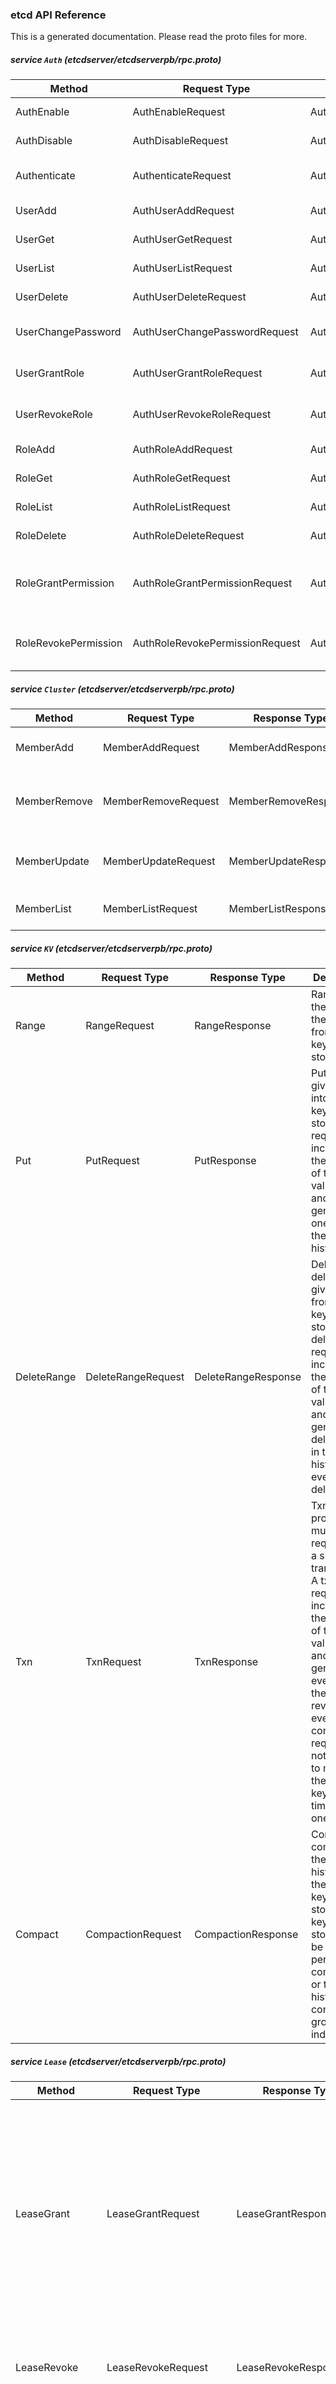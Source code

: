 ### etcd API Reference


This is a generated documentation. Please read the proto files for more.


##### service `Auth` (etcdserver/etcdserverpb/rpc.proto)

| Method | Request Type | Response Type | Description |
| ------ | ------------ | ------------- | ----------- |
| AuthEnable | AuthEnableRequest | AuthEnableResponse | AuthEnable enables authentication. |
| AuthDisable | AuthDisableRequest | AuthDisableResponse | AuthDisable disables authentication. |
| Authenticate | AuthenticateRequest | AuthenticateResponse | Authenticate processes an authenticate request. |
| UserAdd | AuthUserAddRequest | AuthUserAddResponse | UserAdd adds a new user. |
| UserGet | AuthUserGetRequest | AuthUserGetResponse | UserGet gets detailed user information. |
| UserList | AuthUserListRequest | AuthUserListResponse | UserList gets a list of all users. |
| UserDelete | AuthUserDeleteRequest | AuthUserDeleteResponse | UserDelete deletes a specified user. |
| UserChangePassword | AuthUserChangePasswordRequest | AuthUserChangePasswordResponse | UserChangePassword changes the password of a specified user. |
| UserGrantRole | AuthUserGrantRoleRequest | AuthUserGrantRoleResponse | UserGrant grants a role to a specified user. |
| UserRevokeRole | AuthUserRevokeRoleRequest | AuthUserRevokeRoleResponse | UserRevokeRole revokes a role of specified user. |
| RoleAdd | AuthRoleAddRequest | AuthRoleAddResponse | RoleAdd adds a new role. |
| RoleGet | AuthRoleGetRequest | AuthRoleGetResponse | RoleGet gets detailed role information. |
| RoleList | AuthRoleListRequest | AuthRoleListResponse | RoleList gets lists of all roles. |
| RoleDelete | AuthRoleDeleteRequest | AuthRoleDeleteResponse | RoleDelete deletes a specified role. |
| RoleGrantPermission | AuthRoleGrantPermissionRequest | AuthRoleGrantPermissionResponse | RoleGrantPermission grants a permission of a specified key or range to a specified role. |
| RoleRevokePermission | AuthRoleRevokePermissionRequest | AuthRoleRevokePermissionResponse | RoleRevokePermission revokes a key or range permission of a specified role. |



##### service `Cluster` (etcdserver/etcdserverpb/rpc.proto)

| Method | Request Type | Response Type | Description |
| ------ | ------------ | ------------- | ----------- |
| MemberAdd | MemberAddRequest | MemberAddResponse | MemberAdd adds a member into the cluster. |
| MemberRemove | MemberRemoveRequest | MemberRemoveResponse | MemberRemove removes an existing member from the cluster. |
| MemberUpdate | MemberUpdateRequest | MemberUpdateResponse | MemberUpdate updates the member configuration. |
| MemberList | MemberListRequest | MemberListResponse | MemberList lists all the members in the cluster. |



##### service `KV` (etcdserver/etcdserverpb/rpc.proto)

| Method | Request Type | Response Type | Description |
| ------ | ------------ | ------------- | ----------- |
| Range | RangeRequest | RangeResponse | Range gets the keys in the range from the key-value store. |
| Put | PutRequest | PutResponse | Put puts the given key into the key-value store. A put request increments the revision of the key-value store and generates one event in the event history. |
| DeleteRange | DeleteRangeRequest | DeleteRangeResponse | DeleteRange deletes the given range from the key-value store. A delete request increments the revision of the key-value store and generates a delete event in the event history for every deleted key. |
| Txn | TxnRequest | TxnResponse | Txn processes multiple requests in a single transaction. A txn request increments the revision of the key-value store and generates events with the same revision for every completed request. It is not allowed to modify the same key several times within one txn. |
| Compact | CompactionRequest | CompactionResponse | Compact compacts the event history in the etcd key-value store. The key-value store should be periodically compacted or the event history will continue to grow indefinitely. |



##### service `Lease` (etcdserver/etcdserverpb/rpc.proto)

| Method | Request Type | Response Type | Description |
| ------ | ------------ | ------------- | ----------- |
| LeaseGrant | LeaseGrantRequest | LeaseGrantResponse | LeaseGrant creates a lease which expires if the server does not receive a keepAlive within a given time to live period. All keys attached to the lease will be expired and deleted if the lease expires. Each expired key generates a delete event in the event history. |
| LeaseRevoke | LeaseRevokeRequest | LeaseRevokeResponse | LeaseRevoke revokes a lease. All keys attached to the lease will expire and be deleted. |
| LeaseKeepAlive | LeaseKeepAliveRequest | LeaseKeepAliveResponse | LeaseKeepAlive keeps the lease alive by streaming keep alive requests from the client to the server and streaming keep alive responses from the server to the client. |
| LeaseTimeToLive | LeaseTimeToLiveRequest | LeaseTimeToLiveResponse | LeaseTimeToLive retrieves lease information. |
| LeaseLeases | LeaseLeasesRequest | LeaseLeasesResponse | LeaseLeases lists all existing leases. |



##### service `Maintenance` (etcdserver/etcdserverpb/rpc.proto)

| Method | Request Type | Response Type | Description |
| ------ | ------------ | ------------- | ----------- |
| Alarm | AlarmRequest | AlarmResponse | Alarm activates, deactivates, and queries alarms regarding cluster health. |
| Status | StatusRequest | StatusResponse | Status gets the status of the member. |
| Defragment | DefragmentRequest | DefragmentResponse | Defragment defragments a member's backend database to recover storage space. |
| Hash | HashRequest | HashResponse | Hash computes the hash of whole backend keyspace, including key, lease, and other buckets in storage. This is designed for testing ONLY! Do not rely on this in production with ongoing transactions, since Hash operation does not hold MVCC locks. Use "HashKV" API instead for "key" bucket consistency checks. |
| HashKV | HashKVRequest | HashKVResponse | HashKV computes the hash of all MVCC keys up to a given revision. It only iterates "key" bucket in backend storage. |
| Snapshot | SnapshotRequest | SnapshotResponse | Snapshot sends a snapshot of the entire backend from a member over a stream to a client. |
| MoveLeader | MoveLeaderRequest | MoveLeaderResponse | MoveLeader requests current leader node to transfer its leadership to transferee. |



##### service `Watch` (etcdserver/etcdserverpb/rpc.proto)

| Method | Request Type | Response Type | Description |
| ------ | ------------ | ------------- | ----------- |
| Watch | WatchRequest | WatchResponse | Watch watches for events happening or that have happened. Both input and output are streams; the input stream is for creating and canceling watchers and the output stream sends events. One watch RPC can watch on multiple key ranges, streaming events for several watches at once. The entire event history can be watched starting from the last compaction revision. |



##### message `AlarmMember` (etcdserver/etcdserverpb/rpc.proto)

| Field | Description | Type |
| ----- | ----------- | ---- |
| memberID | memberID is the ID of the member associated with the raised alarm. | uint64 |
| alarm | alarm is the type of alarm which has been raised. | AlarmType |



##### message `AlarmRequest` (etcdserver/etcdserverpb/rpc.proto)

| Field | Description | Type |
| ----- | ----------- | ---- |
| action | action is the kind of alarm request to issue. The action may GET alarm statuses, ACTIVATE an alarm, or DEACTIVATE a raised alarm. | AlarmAction |
| memberID | memberID is the ID of the member associated with the alarm. If memberID is 0, the alarm request covers all members. | uint64 |
| alarm | alarm is the type of alarm to consider for this request. | AlarmType |



##### message `AlarmResponse` (etcdserver/etcdserverpb/rpc.proto)

| Field | Description | Type |
| ----- | ----------- | ---- |
| header |  | ResponseHeader |
| alarms | alarms is a list of alarms associated with the alarm request. | (slice of) AlarmMember |



##### message `AuthDisableRequest` (etcdserver/etcdserverpb/rpc.proto)

Empty field.



##### message `AuthDisableResponse` (etcdserver/etcdserverpb/rpc.proto)

| Field | Description | Type |
| ----- | ----------- | ---- |
| header |  | ResponseHeader |



##### message `AuthEnableRequest` (etcdserver/etcdserverpb/rpc.proto)

Empty field.



##### message `AuthEnableResponse` (etcdserver/etcdserverpb/rpc.proto)

| Field | Description | Type |
| ----- | ----------- | ---- |
| header |  | ResponseHeader |



##### message `AuthRoleAddRequest` (etcdserver/etcdserverpb/rpc.proto)

| Field | Description | Type |
| ----- | ----------- | ---- |
| name | name is the name of the role to add to the authentication system. | string |



##### message `AuthRoleAddResponse` (etcdserver/etcdserverpb/rpc.proto)

| Field | Description | Type |
| ----- | ----------- | ---- |
| header |  | ResponseHeader |



##### message `AuthRoleDeleteRequest` (etcdserver/etcdserverpb/rpc.proto)

| Field | Description | Type |
| ----- | ----------- | ---- |
| role |  | string |



##### message `AuthRoleDeleteResponse` (etcdserver/etcdserverpb/rpc.proto)

| Field | Description | Type |
| ----- | ----------- | ---- |
| header |  | ResponseHeader |



##### message `AuthRoleGetRequest` (etcdserver/etcdserverpb/rpc.proto)

| Field | Description | Type |
| ----- | ----------- | ---- |
| role |  | string |



##### message `AuthRoleGetResponse` (etcdserver/etcdserverpb/rpc.proto)

| Field | Description | Type |
| ----- | ----------- | ---- |
| header |  | ResponseHeader |
| perm |  | (slice of) authpb.Permission |



##### message `AuthRoleGrantPermissionRequest` (etcdserver/etcdserverpb/rpc.proto)

| Field | Description | Type |
| ----- | ----------- | ---- |
| name | name is the name of the role which will be granted the permission. | string |
| perm | perm is the permission to grant to the role. | authpb.Permission |



##### message `AuthRoleGrantPermissionResponse` (etcdserver/etcdserverpb/rpc.proto)

| Field | Description | Type |
| ----- | ----------- | ---- |
| header |  | ResponseHeader |



##### message `AuthRoleListRequest` (etcdserver/etcdserverpb/rpc.proto)

Empty field.



##### message `AuthRoleListResponse` (etcdserver/etcdserverpb/rpc.proto)

| Field | Description | Type |
| ----- | ----------- | ---- |
| header |  | ResponseHeader |
| roles |  | (slice of) string |



##### message `AuthRoleRevokePermissionRequest` (etcdserver/etcdserverpb/rpc.proto)

| Field | Description | Type |
| ----- | ----------- | ---- |
| role |  | string |
| key |  | bytes |
| range_end |  | bytes |



##### message `AuthRoleRevokePermissionResponse` (etcdserver/etcdserverpb/rpc.proto)

| Field | Description | Type |
| ----- | ----------- | ---- |
| header |  | ResponseHeader |



##### message `AuthUserAddRequest` (etcdserver/etcdserverpb/rpc.proto)

| Field | Description | Type |
| ----- | ----------- | ---- |
| name |  | string |
| password |  | string |



##### message `AuthUserAddResponse` (etcdserver/etcdserverpb/rpc.proto)

| Field | Description | Type |
| ----- | ----------- | ---- |
| header |  | ResponseHeader |



##### message `AuthUserChangePasswordRequest` (etcdserver/etcdserverpb/rpc.proto)

| Field | Description | Type |
| ----- | ----------- | ---- |
| name | name is the name of the user whose password is being changed. | string |
| password | password is the new password for the user. | string |



##### message `AuthUserChangePasswordResponse` (etcdserver/etcdserverpb/rpc.proto)

| Field | Description | Type |
| ----- | ----------- | ---- |
| header |  | ResponseHeader |



##### message `AuthUserDeleteRequest` (etcdserver/etcdserverpb/rpc.proto)

| Field | Description | Type |
| ----- | ----------- | ---- |
| name | name is the name of the user to delete. | string |



##### message `AuthUserDeleteResponse` (etcdserver/etcdserverpb/rpc.proto)

| Field | Description | Type |
| ----- | ----------- | ---- |
| header |  | ResponseHeader |



##### message `AuthUserGetRequest` (etcdserver/etcdserverpb/rpc.proto)

| Field | Description | Type |
| ----- | ----------- | ---- |
| name |  | string |



##### message `AuthUserGetResponse` (etcdserver/etcdserverpb/rpc.proto)

| Field | Description | Type |
| ----- | ----------- | ---- |
| header |  | ResponseHeader |
| roles |  | (slice of) string |



##### message `AuthUserGrantRoleRequest` (etcdserver/etcdserverpb/rpc.proto)

| Field | Description | Type |
| ----- | ----------- | ---- |
| user | user is the name of the user which should be granted a given role. | string |
| role | role is the name of the role to grant to the user. | string |



##### message `AuthUserGrantRoleResponse` (etcdserver/etcdserverpb/rpc.proto)

| Field | Description | Type |
| ----- | ----------- | ---- |
| header |  | ResponseHeader |



##### message `AuthUserListRequest` (etcdserver/etcdserverpb/rpc.proto)

Empty field.



##### message `AuthUserListResponse` (etcdserver/etcdserverpb/rpc.proto)

| Field | Description | Type |
| ----- | ----------- | ---- |
| header |  | ResponseHeader |
| users |  | (slice of) string |



##### message `AuthUserRevokeRoleRequest` (etcdserver/etcdserverpb/rpc.proto)

| Field | Description | Type |
| ----- | ----------- | ---- |
| name |  | string |
| role |  | string |



##### message `AuthUserRevokeRoleResponse` (etcdserver/etcdserverpb/rpc.proto)

| Field | Description | Type |
| ----- | ----------- | ---- |
| header |  | ResponseHeader |



##### message `AuthenticateRequest` (etcdserver/etcdserverpb/rpc.proto)

| Field | Description | Type |
| ----- | ----------- | ---- |
| name |  | string |
| password |  | string |



##### message `AuthenticateResponse` (etcdserver/etcdserverpb/rpc.proto)

| Field | Description | Type |
| ----- | ----------- | ---- |
| header |  | ResponseHeader |
| token | token is an authorized token that can be used in succeeding RPCs | string |



##### message `CompactionRequest` (etcdserver/etcdserverpb/rpc.proto)

CompactionRequest compacts the key-value store up to a given revision. All superseded keys with a revision less than the compaction revision will be removed.

| Field | Description | Type |
| ----- | ----------- | ---- |
| revision | revision is the key-value store revision for the compaction operation. | int64 |
| physical | physical is set so the RPC will wait until the compaction is physically applied to the local database such that compacted entries are totally removed from the backend database. | bool |



##### message `CompactionResponse` (etcdserver/etcdserverpb/rpc.proto)

| Field | Description | Type |
| ----- | ----------- | ---- |
| header |  | ResponseHeader |



##### message `Compare` (etcdserver/etcdserverpb/rpc.proto)

| Field | Description | Type |
| ----- | ----------- | ---- |
| result | result is logical comparison operation for this comparison. | CompareResult |
| target | target is the key-value field to inspect for the comparison. | CompareTarget |
| key | key is the subject key for the comparison operation. | bytes |
| target_union |  | oneof |
| version | version is the version of the given key | int64 |
| create_revision | create_revision is the creation revision of the given key | int64 |
| mod_revision | mod_revision is the last modified revision of the given key. | int64 |
| value | value is the value of the given key, in bytes. | bytes |
| lease | lease is the lease id of the given key. | int64 |
| range_end | range_end compares the given target to all keys in the range [key, range_end). See RangeRequest for more details on key ranges. | bytes |



##### message `DefragmentRequest` (etcdserver/etcdserverpb/rpc.proto)

Empty field.



##### message `DefragmentResponse` (etcdserver/etcdserverpb/rpc.proto)

| Field | Description | Type |
| ----- | ----------- | ---- |
| header |  | ResponseHeader |



##### message `DeleteRangeRequest` (etcdserver/etcdserverpb/rpc.proto)

| Field | Description | Type |
| ----- | ----------- | ---- |
| key | key is the first key to delete in the range. | bytes |
| range_end | range_end is the key following the last key to delete for the range [key, range_end). If range_end is not given, the range is defined to contain only the key argument. If range_end is one bit larger than the given key, then the range is all the keys with the prefix (the given key). If range_end is '\0', the range is all keys greater than or equal to the key argument. | bytes |
| prev_kv | If prev_kv is set, etcd gets the previous key-value pairs before deleting it. The previous key-value pairs will be returned in the delete response. | bool |



##### message `DeleteRangeResponse` (etcdserver/etcdserverpb/rpc.proto)

| Field | Description | Type |
| ----- | ----------- | ---- |
| header |  | ResponseHeader |
| deleted | deleted is the number of keys deleted by the delete range request. | int64 |
| prev_kvs | if prev_kv is set in the request, the previous key-value pairs will be returned. | (slice of) mvccpb.KeyValue |



##### message `HashKVRequest` (etcdserver/etcdserverpb/rpc.proto)

| Field | Description | Type |
| ----- | ----------- | ---- |
| revision | revision is the key-value store revision for the hash operation. | int64 |



##### message `HashKVResponse` (etcdserver/etcdserverpb/rpc.proto)

| Field | Description | Type |
| ----- | ----------- | ---- |
| header |  | ResponseHeader |
| hash | hash is the hash value computed from the responding member's MVCC keys up to a given revision. | uint32 |
| compact_revision | compact_revision is the compacted revision of key-value store when hash begins. | int64 |



##### message `HashRequest` (etcdserver/etcdserverpb/rpc.proto)

Empty field.



##### message `HashResponse` (etcdserver/etcdserverpb/rpc.proto)

| Field | Description | Type |
| ----- | ----------- | ---- |
| header |  | ResponseHeader |
| hash | hash is the hash value computed from the responding member's KV's backend. | uint32 |



##### message `LeaseGrantRequest` (etcdserver/etcdserverpb/rpc.proto)

| Field | Description | Type |
| ----- | ----------- | ---- |
| TTL | TTL is the advisory time-to-live in seconds. Expired lease will return -1. | int64 |
| ID | ID is the requested ID for the lease. If ID is set to 0, the lessor chooses an ID. | int64 |



##### message `LeaseGrantResponse` (etcdserver/etcdserverpb/rpc.proto)

| Field | Description | Type |
| ----- | ----------- | ---- |
| header |  | ResponseHeader |
| ID | ID is the lease ID for the granted lease. | int64 |
| TTL | TTL is the server chosen lease time-to-live in seconds. | int64 |
| error |  | string |



##### message `LeaseKeepAliveRequest` (etcdserver/etcdserverpb/rpc.proto)

| Field | Description | Type |
| ----- | ----------- | ---- |
| ID | ID is the lease ID for the lease to keep alive. | int64 |



##### message `LeaseKeepAliveResponse` (etcdserver/etcdserverpb/rpc.proto)

| Field | Description | Type |
| ----- | ----------- | ---- |
| header |  | ResponseHeader |
| ID | ID is the lease ID from the keep alive request. | int64 |
| TTL | TTL is the new time-to-live for the lease. | int64 |



##### message `LeaseLeasesRequest` (etcdserver/etcdserverpb/rpc.proto)

Empty field.



##### message `LeaseLeasesResponse` (etcdserver/etcdserverpb/rpc.proto)

| Field | Description | Type |
| ----- | ----------- | ---- |
| header |  | ResponseHeader |
| leases |  | (slice of) LeaseStatus |



##### message `LeaseRevokeRequest` (etcdserver/etcdserverpb/rpc.proto)

| Field | Description | Type |
| ----- | ----------- | ---- |
| ID | ID is the lease ID to revoke. When the ID is revoked, all associated keys will be deleted. | int64 |



##### message `LeaseRevokeResponse` (etcdserver/etcdserverpb/rpc.proto)

| Field | Description | Type |
| ----- | ----------- | ---- |
| header |  | ResponseHeader |



##### message `LeaseStatus` (etcdserver/etcdserverpb/rpc.proto)

| Field | Description | Type |
| ----- | ----------- | ---- |
| ID |  | int64 |



##### message `LeaseTimeToLiveRequest` (etcdserver/etcdserverpb/rpc.proto)

| Field | Description | Type |
| ----- | ----------- | ---- |
| ID | ID is the lease ID for the lease. | int64 |
| keys | keys is true to query all the keys attached to this lease. | bool |



##### message `LeaseTimeToLiveResponse` (etcdserver/etcdserverpb/rpc.proto)

| Field | Description | Type |
| ----- | ----------- | ---- |
| header |  | ResponseHeader |
| ID | ID is the lease ID from the keep alive request. | int64 |
| TTL | TTL is the remaining TTL in seconds for the lease; the lease will expire in under TTL+1 seconds. | int64 |
| grantedTTL | GrantedTTL is the initial granted time in seconds upon lease creation/renewal. | int64 |
| keys | Keys is the list of keys attached to this lease. | (slice of) bytes |



##### message `Member` (etcdserver/etcdserverpb/rpc.proto)

| Field | Description | Type |
| ----- | ----------- | ---- |
| ID | ID is the member ID for this member. | uint64 |
| name | name is the human-readable name of the member. If the member is not started, the name will be an empty string. | string |
| peerURLs | peerURLs is the list of URLs the member exposes to the cluster for communication. | (slice of) string |
| clientURLs | clientURLs is the list of URLs the member exposes to clients for communication. If the member is not started, clientURLs will be empty. | (slice of) string |



##### message `MemberAddRequest` (etcdserver/etcdserverpb/rpc.proto)

| Field | Description | Type |
| ----- | ----------- | ---- |
| peerURLs | peerURLs is the list of URLs the added member will use to communicate with the cluster. | (slice of) string |



##### message `MemberAddResponse` (etcdserver/etcdserverpb/rpc.proto)

| Field | Description | Type |
| ----- | ----------- | ---- |
| header |  | ResponseHeader |
| member | member is the member information for the added member. | Member |
| members | members is a list of all members after adding the new member. | (slice of) Member |



##### message `MemberListRequest` (etcdserver/etcdserverpb/rpc.proto)

Empty field.



##### message `MemberListResponse` (etcdserver/etcdserverpb/rpc.proto)

| Field | Description | Type |
| ----- | ----------- | ---- |
| header |  | ResponseHeader |
| members | members is a list of all members associated with the cluster. | (slice of) Member |



##### message `MemberRemoveRequest` (etcdserver/etcdserverpb/rpc.proto)

| Field | Description | Type |
| ----- | ----------- | ---- |
| ID | ID is the member ID of the member to remove. | uint64 |



##### message `MemberRemoveResponse` (etcdserver/etcdserverpb/rpc.proto)

| Field | Description | Type |
| ----- | ----------- | ---- |
| header |  | ResponseHeader |
| members | members is a list of all members after removing the member. | (slice of) Member |



##### message `MemberUpdateRequest` (etcdserver/etcdserverpb/rpc.proto)

| Field | Description | Type |
| ----- | ----------- | ---- |
| ID | ID is the member ID of the member to update. | uint64 |
| peerURLs | peerURLs is the new list of URLs the member will use to communicate with the cluster. | (slice of) string |



##### message `MemberUpdateResponse` (etcdserver/etcdserverpb/rpc.proto)

| Field | Description | Type |
| ----- | ----------- | ---- |
| header |  | ResponseHeader |
| members | members is a list of all members after updating the member. | (slice of) Member |



##### message `MoveLeaderRequest` (etcdserver/etcdserverpb/rpc.proto)

| Field | Description | Type |
| ----- | ----------- | ---- |
| targetID | targetID is the node ID for the new leader. | uint64 |



##### message `MoveLeaderResponse` (etcdserver/etcdserverpb/rpc.proto)

| Field | Description | Type |
| ----- | ----------- | ---- |
| header |  | ResponseHeader |



##### message `PutRequest` (etcdserver/etcdserverpb/rpc.proto)

| Field | Description | Type |
| ----- | ----------- | ---- |
| key | key is the key, in bytes, to put into the key-value store. | bytes |
| value | value is the value, in bytes, to associate with the key in the key-value store. | bytes |
| lease | lease is the lease ID to associate with the key in the key-value store. A lease value of 0 indicates no lease. | int64 |
| prev_kv | If prev_kv is set, etcd gets the previous key-value pair before changing it. The previous key-value pair will be returned in the put response. | bool |
| ignore_value | If ignore_value is set, etcd updates the key using its current value. Returns an error if the key does not exist. | bool |
| ignore_lease | If ignore_lease is set, etcd updates the key using its current lease. Returns an error if the key does not exist. | bool |



##### message `PutResponse` (etcdserver/etcdserverpb/rpc.proto)

| Field | Description | Type |
| ----- | ----------- | ---- |
| header |  | ResponseHeader |
| prev_kv | if prev_kv is set in the request, the previous key-value pair will be returned. | mvccpb.KeyValue |



##### message `RangeRequest` (etcdserver/etcdserverpb/rpc.proto)

| Field | Description | Type |
| ----- | ----------- | ---- |
| key | key is the first key for the range. If range_end is not given, the request only looks up key. | bytes |
| range_end | range_end is the upper bound on the requested range [key, range_end). If range_end is '\0', the range is all keys >= key. If range_end is key plus one (e.g., "aa"+1 == "ab", "a\xff"+1 == "b"), then the range request gets all keys prefixed with key. If both key and range_end are '\0', then the range request returns all keys. | bytes |
| limit | limit is a limit on the number of keys returned for the request. When limit is set to 0, it is treated as no limit. | int64 |
| revision | revision is the point-in-time of the key-value store to use for the range. If revision is less or equal to zero, the range is over the newest key-value store. If the revision has been compacted, ErrCompacted is returned as a response. | int64 |
| sort_order | sort_order is the order for returned sorted results. | SortOrder |
| sort_target | sort_target is the key-value field to use for sorting. | SortTarget |
| serializable | serializable sets the range request to use serializable member-local reads. Range requests are linearizable by default; linearizable requests have higher latency and lower throughput than serializable requests but reflect the current consensus of the cluster. For better performance, in exchange for possible stale reads, a serializable range request is served locally without needing to reach consensus with other nodes in the cluster. | bool |
| keys_only | keys_only when set returns only the keys and not the values. | bool |
| count_only | count_only when set returns only the count of the keys in the range. | bool |
| min_mod_revision | min_mod_revision is the lower bound for returned key mod revisions; all keys with lesser mod revisions will be filtered away. | int64 |
| max_mod_revision | max_mod_revision is the upper bound for returned key mod revisions; all keys with greater mod revisions will be filtered away. | int64 |
| min_create_revision | min_create_revision is the lower bound for returned key create revisions; all keys with lesser create revisions will be filtered away. | int64 |
| max_create_revision | max_create_revision is the upper bound for returned key create revisions; all keys with greater create revisions will be filtered away. | int64 |



##### message `RangeResponse` (etcdserver/etcdserverpb/rpc.proto)

| Field | Description | Type |
| ----- | ----------- | ---- |
| header |  | ResponseHeader |
| kvs | kvs is the list of key-value pairs matched by the range request. kvs is empty when count is requested. | (slice of) mvccpb.KeyValue |
| more | more indicates if there are more keys to return in the requested range. | bool |
| count | count is set to the number of keys within the range when requested. | int64 |



##### message `RequestOp` (etcdserver/etcdserverpb/rpc.proto)

| Field | Description | Type |
| ----- | ----------- | ---- |
| request | request is a union of request types accepted by a transaction. | oneof |
| request_range |  | RangeRequest |
| request_put |  | PutRequest |
| request_delete_range |  | DeleteRangeRequest |
| request_txn |  | TxnRequest |



##### message `ResponseHeader` (etcdserver/etcdserverpb/rpc.proto)

| Field | Description | Type |
| ----- | ----------- | ---- |
| cluster_id | cluster_id is the ID of the cluster which sent the response. | uint64 |
| member_id | member_id is the ID of the member which sent the response. | uint64 |
| revision | revision is the key-value store revision when the request was applied. | int64 |
| raft_term | raft_term is the raft term when the request was applied. | uint64 |



##### message `ResponseOp` (etcdserver/etcdserverpb/rpc.proto)

| Field | Description | Type |
| ----- | ----------- | ---- |
| response | response is a union of response types returned by a transaction. | oneof |
| response_range |  | RangeResponse |
| response_put |  | PutResponse |
| response_delete_range |  | DeleteRangeResponse |
| response_txn |  | TxnResponse |



##### message `SnapshotRequest` (etcdserver/etcdserverpb/rpc.proto)

Empty field.



##### message `SnapshotResponse` (etcdserver/etcdserverpb/rpc.proto)

| Field | Description | Type |
| ----- | ----------- | ---- |
| header | header has the current key-value store information. The first header in the snapshot stream indicates the point in time of the snapshot. | ResponseHeader |
| remaining_bytes | remaining_bytes is the number of blob bytes to be sent after this message | uint64 |
| blob | blob contains the next chunk of the snapshot in the snapshot stream. | bytes |



##### message `StatusRequest` (etcdserver/etcdserverpb/rpc.proto)

Empty field.



##### message `StatusResponse` (etcdserver/etcdserverpb/rpc.proto)

| Field | Description | Type |
| ----- | ----------- | ---- |
| header |  | ResponseHeader |
| version | version is the cluster protocol version used by the responding member. | string |
| dbSize | dbSize is the size of the backend database physically allocated, in bytes, of the responding member. | int64 |
| leader | leader is the member ID which the responding member believes is the current leader. | uint64 |
| raftIndex | raftIndex is the current raft committed index of the responding member. | uint64 |
| raftTerm | raftTerm is the current raft term of the responding member. | uint64 |
| raftAppliedIndex | raftAppliedIndex is the current raft applied index of the responding member. | uint64 |
| errors | errors contains alarm/health information and status. | (slice of) string |
| dbSizeInUse | dbSizeInUse is the size of the backend database logically in use, in bytes, of the responding member. | int64 |



##### message `TxnRequest` (etcdserver/etcdserverpb/rpc.proto)

From google paxosdb paper: Our implementation hinges around a powerful primitive which we call MultiOp. All other database operations except for iteration are implemented as a single call to MultiOp. A MultiOp is applied atomically and consists of three components: 1. A list of tests called guard. Each test in guard checks a single entry in the database. It may check for the absence or presence of a value, or compare with a given value. Two different tests in the guard may apply to the same or different entries in the database. All tests in the guard are applied and MultiOp returns the results. If all tests are true, MultiOp executes t op (see item 2 below), otherwise it executes f op (see item 3 below). 2. A list of database operations called t op. Each operation in the list is either an insert, delete, or lookup operation, and applies to a single database entry. Two different operations in the list may apply to the same or different entries in the database. These operations are executed if guard evaluates to true. 3. A list of database operations called f op. Like t op, but executed if guard evaluates to false.

| Field | Description | Type |
| ----- | ----------- | ---- |
| compare | compare is a list of predicates representing a conjunction of terms. If the comparisons succeed, then the success requests will be processed in order, and the response will contain their respective responses in order. If the comparisons fail, then the failure requests will be processed in order, and the response will contain their respective responses in order. | (slice of) Compare |
| success | success is a list of requests which will be applied when compare evaluates to true. | (slice of) RequestOp |
| failure | failure is a list of requests which will be applied when compare evaluates to false. | (slice of) RequestOp |



##### message `TxnResponse` (etcdserver/etcdserverpb/rpc.proto)

| Field | Description | Type |
| ----- | ----------- | ---- |
| header |  | ResponseHeader |
| succeeded | succeeded is set to true if the compare evaluated to true or false otherwise. | bool |
| responses | responses is a list of responses corresponding to the results from applying success if succeeded is true or failure if succeeded is false. | (slice of) ResponseOp |



##### message `WatchCancelRequest` (etcdserver/etcdserverpb/rpc.proto)

| Field | Description | Type |
| ----- | ----------- | ---- |
| watch_id | watch_id is the watcher id to cancel so that no more events are transmitted. | int64 |



##### message `WatchCreateRequest` (etcdserver/etcdserverpb/rpc.proto)

| Field | Description | Type |
| ----- | ----------- | ---- |
| key | key is the key to register for watching. | bytes |
| range_end | range_end is the end of the range [key, range_end) to watch. If range_end is not given, only the key argument is watched. If range_end is equal to '\0', all keys greater than or equal to the key argument are watched. If the range_end is one bit larger than the given key, then all keys with the prefix (the given key) will be watched. | bytes |
| start_revision | start_revision is an optional revision to watch from (inclusive). No start_revision is "now". | int64 |
| progress_notify | progress_notify is set so that the etcd server will periodically send a WatchResponse with no events to the new watcher if there are no recent events. It is useful when clients wish to recover a disconnected watcher starting from a recent known revision. The etcd server may decide how often it will send notifications based on current load. | bool |
| filters | filters filter the events at server side before it sends back to the watcher. | (slice of) FilterType |
| prev_kv | If prev_kv is set, created watcher gets the previous KV before the event happens. If the previous KV is already compacted, nothing will be returned. | bool |
| watch_id | If watch_id is provided and non-zero, it will be assigned to this watcher. Since creating a watcher in etcd is not a synchronous operation, this can be used ensure that ordering is correct when creating multiple watchers on the same stream. Creating a watcher with an ID already in use on the stream will cause an error to be returned. | int64 |
| fragment | fragment enables splitting large revisions into multiple watch responses. | bool |



##### message `WatchRequest` (etcdserver/etcdserverpb/rpc.proto)

| Field | Description | Type |
| ----- | ----------- | ---- |
| request_union | request_union is a request to either create a new watcher or cancel an existing watcher. | oneof |
| create_request |  | WatchCreateRequest |
| cancel_request |  | WatchCancelRequest |



##### message `WatchResponse` (etcdserver/etcdserverpb/rpc.proto)

| Field | Description | Type |
| ----- | ----------- | ---- |
| header |  | ResponseHeader |
| watch_id | watch_id is the ID of the watcher that corresponds to the response. | int64 |
| created | created is set to true if the response is for a create watch request. The client should record the watch_id and expect to receive events for the created watcher from the same stream. All events sent to the created watcher will attach with the same watch_id. | bool |
| canceled | canceled is set to true if the response is for a cancel watch request. No further events will be sent to the canceled watcher. | bool |
| compact_revision | compact_revision is set to the minimum index if a watcher tries to watch at a compacted index.  This happens when creating a watcher at a compacted revision or the watcher cannot catch up with the progress of the key-value store.  The client should treat the watcher as canceled and should not try to create any watcher with the same start_revision again. | int64 |
| cancel_reason | cancel_reason indicates the reason for canceling the watcher. | string |
| fragment | framgment is true if large watch response was split over multiple responses. | bool |
| events |  | (slice of) mvccpb.Event |



##### message `Event` (mvcc/mvccpb/kv.proto)

| Field | Description | Type |
| ----- | ----------- | ---- |
| type | type is the kind of event. If type is a PUT, it indicates new data has been stored to the key. If type is a DELETE, it indicates the key was deleted. | EventType |
| kv | kv holds the KeyValue for the event. A PUT event contains current kv pair. A PUT event with kv.Version=1 indicates the creation of a key. A DELETE/EXPIRE event contains the deleted key with its modification revision set to the revision of deletion. | KeyValue |
| prev_kv | prev_kv holds the key-value pair before the event happens. | KeyValue |



##### message `KeyValue` (mvcc/mvccpb/kv.proto)

| Field | Description | Type |
| ----- | ----------- | ---- |
| key | key is the key in bytes. An empty key is not allowed. | bytes |
| create_revision | create_revision is the revision of last creation on this key. | int64 |
| mod_revision | mod_revision is the revision of last modification on this key. | int64 |
| version | version is the version of the key. A deletion resets the version to zero and any modification of the key increases its version. | int64 |
| value | value is the value held by the key, in bytes. | bytes |
| lease | lease is the ID of the lease that attached to key. When the attached lease expires, the key will be deleted. If lease is 0, then no lease is attached to the key. | int64 |



##### message `Lease` (lease/leasepb/lease.proto)

| Field | Description | Type |
| ----- | ----------- | ---- |
| ID |  | int64 |
| TTL |  | int64 |



##### message `LeaseInternalRequest` (lease/leasepb/lease.proto)

| Field | Description | Type |
| ----- | ----------- | ---- |
| LeaseTimeToLiveRequest |  | etcdserverpb.LeaseTimeToLiveRequest |



##### message `LeaseInternalResponse` (lease/leasepb/lease.proto)

| Field | Description | Type |
| ----- | ----------- | ---- |
| LeaseTimeToLiveResponse |  | etcdserverpb.LeaseTimeToLiveResponse |



##### message `Permission` (auth/authpb/auth.proto)

Permission is a single entity

| Field | Description | Type |
| ----- | ----------- | ---- |
| permType |  | Type |
| key |  | bytes |
| range_end |  | bytes |



##### message `Role` (auth/authpb/auth.proto)

Role is a single entry in the bucket authRoles

| Field | Description | Type |
| ----- | ----------- | ---- |
| name |  | bytes |
| keyPermission |  | (slice of) Permission |



##### message `User` (auth/authpb/auth.proto)

User is a single entry in the bucket authUsers

| Field | Description | Type |
| ----- | ----------- | ---- |
| name |  | bytes |
| password |  | bytes |
| roles |  | (slice of) string |



